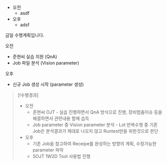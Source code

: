 - 오전
	- asdf
- 오후
	- adsf

금일 수행계획입니다.

오전

- 준현씨 실습 지원 (QnA)
- Job 파일 분석 (Vision parameter)

오후

- 신규 Job 생성 시작 (parameter 생성)

>[!수행경과]
>- 오전
>	- 준현씨 OJT - 실습 진행하면서 QnA 방식으로 진행, 장비멈춤이슈 등을 해결하면서 관련내용 함께 습득
>	- Job parameter 중 Vision parameter 분석 - Lot 반복수행 중 기존 Job은 분석결과가 제대로 나오지 않고 Runtest만을 위한것으로 판단
>- 오후
>	- 기존 Job을 참고하여 Receipe를 완성하는 방향의 계획, 수정가능한 parameter 파악
>	- SOJT 1W2D Tool 사용법 진행

